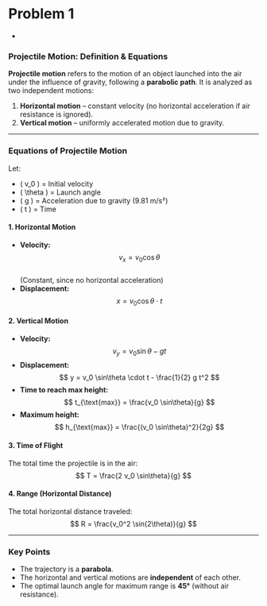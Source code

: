 # Problem 1

-
### **Projectile Motion: Definition & Equations**  

**Projectile motion** refers to the motion of an object launched into the air under the influence of gravity, following a **parabolic path**. It is analyzed as two independent motions:  

1. **Horizontal motion** – constant velocity (no horizontal acceleration if air resistance is ignored).  
2. **Vertical motion** – uniformly accelerated motion due to gravity.  

---

### **Equations of Projectile Motion**  

Let:  
- \( v_0 \) = Initial velocity  
- \( \theta \) = Launch angle  
- \( g \) = Acceleration due to gravity (9.81 m/s²)  
- \( t \) = Time  

#### **1. Horizontal Motion**  
- **Velocity:**  
  $$ v_x = v_0 \cos\theta $$  
  (Constant, since no horizontal acceleration)  
- **Displacement:**  
  $$ x = v_0 \cos\theta \cdot t $$  

#### **2. Vertical Motion**  
- **Velocity:**  
  $$ v_y = v_0 \sin\theta - g t $$  
- **Displacement:**  
  $$ y = v_0 \sin\theta \cdot t - \frac{1}{2} g t^2 $$  
- **Time to reach max height:**  
  $$ t_{\text{max}} = \frac{v_0 \sin\theta}{g} $$  
- **Maximum height:**  
  $$ h_{\text{max}} = \frac{(v_0 \sin\theta)^2}{2g} $$  

#### **3. Time of Flight**  
The total time the projectile is in the air:  
  $$ T = \frac{2 v_0 \sin\theta}{g} $$  

#### **4. Range (Horizontal Distance)**  
The total horizontal distance traveled:  
  $$ R = \frac{v_0^2 \sin(2\theta)}{g} $$  

---

### **Key Points**  
- The trajectory is a **parabola**.  
- The horizontal and vertical motions are **independent** of each other.  
- The optimal launch angle for maximum range is **45°** (without air resistance).  

